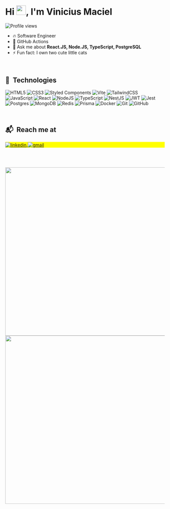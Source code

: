 <!--
**macielvini/macielvini** is a ✨ _special_ ✨ repository because its `README.md` (this file) appears on your GitHub profile.

Here are some ideas to get you started:

- 🔭 I’m currently working on ...
- 🌱 I’m currently learning ...
- 👯 I’m looking to collaborate on ...
- 🤔 I’m looking for help with ...
- 💬 Ask me about ...
- 📫 How to reach me: ...
- 😄 Pronouns: ...
- ⚡ Fun fact: ...
-->

<h1 align="left">Hi <img src="https://media.tenor.com/nebZyl8oN7IAAAAj/wave-hello.gif" height="30px">, I'm Vinicius Maciel</h1>
<p align="left"> <img src="https://komarev.com/ghpvc/?username=macielvini&color=yellow" alt="Profile views" /> </p>

- 🔥 Software Engineer
- 🌱 GitHub Actions
- 💬 Ask me about **React.JS, Node.JS, TypeScript, PostgreSQL**
- ⚡ Fun fact: I own two cute little cats

<br>

## 🧰 &nbsp;Technologies

![HTML5](https://img.shields.io/badge/html5-%23E34F26.svg?style=for-the-badge&logo=html5&logoColor=white)
![CSS3](https://img.shields.io/badge/css3-%231572B6.svg?style=for-the-badge&logo=css3&logoColor=white)
![Styled Components](https://img.shields.io/badge/styled--components-DB7093?style=for-the-badge&logo=styled-components&logoColor=white)
![Vite](https://img.shields.io/badge/vite-%23646CFF.svg?style=for-the-badge&logo=vite&logoColor=white)
![TailwindCSS](https://img.shields.io/badge/tailwindcss-%2338B2AC.svg?style=for-the-badge&logo=tailwind-css&logoColor=white)
![JavaScript](https://img.shields.io/badge/javascript-%23323330.svg?style=for-the-badge&logo=javascript&logoColor=%23F7DF1E)
![React](https://img.shields.io/badge/react-%2320232a.svg?style=for-the-badge&logo=react&logoColor=%2361DAFB)
![NodeJS](https://img.shields.io/badge/node.js-6DA55F?style=for-the-badge&logo=node.js&logoColor=white)
![TypeScript](https://img.shields.io/badge/typescript-%23007ACC.svg?style=for-the-badge&logo=typescript&logoColor=white)
![NestJS](https://img.shields.io/badge/nestjs-%23E0234E.svg?style=for-the-badge&logo=nestjs&logoColor=white)
![JWT](https://img.shields.io/badge/JWT-black?style=for-the-badge&logo=JSON%20web%20tokens)
![Jest](https://img.shields.io/badge/-jest-%23C21325?style=for-the-badge&logo=jest&logoColor=white)
![Postgres](https://img.shields.io/badge/postgres-%23316192.svg?style=for-the-badge&logo=postgresql&logoColor=white)
![MongoDB](https://img.shields.io/badge/MongoDB-%234ea94b.svg?style=for-the-badge&logo=mongodb&logoColor=white)
![Redis](https://img.shields.io/badge/redis-%23DD0031.svg?style=for-the-badge&logo=redis&logoColor=white)
![Prisma](https://img.shields.io/badge/Prisma-3982CE?style=for-the-badge&logo=Prisma&logoColor=white)
![Docker](https://img.shields.io/badge/docker-%230db7ed.svg?style=for-the-badge&logo=docker&logoColor=white)
![Git](https://img.shields.io/badge/git-%23F05033.svg?style=for-the-badge&logo=git&logoColor=white)
![GitHub](https://img.shields.io/badge/github-%23121011.svg?style=for-the-badge&logo=github&logoColor=white)


<br>

## 📬 &nbsp;Reach me at

<p align="left" style="background:yellow">
  <a href="https://www.linkedin.com/in/macielvinicius" target="_blank">
    <img align="center" src="https://img.shields.io/badge/-&#47macielvinicius-05122A?style=flat&logo=linkedin" alt="linkedin"/>
  </a>
  <a href="mailto:vm.viniciusmaciel@gmail.com" target="_blank">
   <img align="center" src="https://img.shields.io/badge/-vm.viniciusmaciel@gmail.com-05122A?style=flat&logo=gmail" alt="gmail"/>
  </a>
</p>

<br><br>

<picture style="display: block" display="block">
  <source 
    srcset="https://github-readme-stats.vercel.app/api?username=macielvini&count_private=true&show_icons=true&theme=dark"
    media="(prefers-color-scheme: dark)"
  />
  <source
    srcset="https://github-readme-stats.vercel.app/api?username=macielvini&count_private=true&show_icons=true&theme=default"
    media="(prefers-color-scheme: light), (prefers-color-scheme: no-preference)"
  />
  <img width="530em"  src="https://github-readme-stats.vercel.app/api?username=anuraghazra&show_icons=true" />
</picture>

<picture style="display: block" >
  <source 
    srcset="https://github-readme-stats.vercel.app/api/top-langs/?username=anuraghazra&layout=compact&theme=dark"
    media="(prefers-color-scheme: dark)"
  />
  <source
    srcset="https://github-readme-stats.vercel.app/api/top-langs/?username=anuraghazra&layout=compact"
    media="(prefers-color-scheme: light), (prefers-color-scheme: no-preference)"
  />
  <img width="530em" src="https://github.com/anuraghazra/github-readme-stats" />
</picture>
